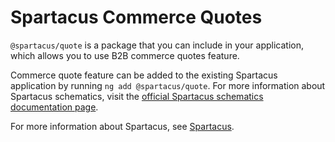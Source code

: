 # Spartacus Commerce Quotes

`@spartacus/quote` is a package that you can include in your application, which allows you to use B2B commerce quotes feature.

Commerce quote feature can be added to the existing Spartacus application by running `ng add @spartacus/quote`. For more information about Spartacus schematics, visit the [official Spartacus schematics documentation page](https://sap.github.io/spartacus-docs/schematics/).

For more information about Spartacus, see [Spartacus](https://github.com/SAP/spartacus).
